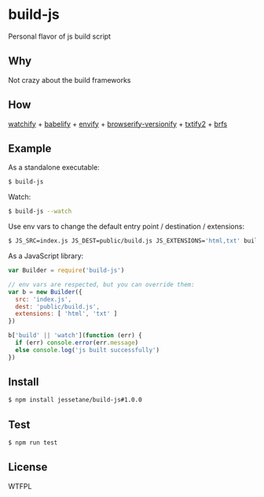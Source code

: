 # build-js
Personal flavor of js build script

## Why
Not crazy about the build frameworks

## How
[watchify](https://github.com/substack/watchify) + [babelify](https://github.com/babel/babelify) + [envify](https://github.com/hughsk/envify) + [browserify-versionify](https://github.com/webpro/versionify) + [txtify2](https://github.com/jessetane/txtify2) + [brfs](https://github.com/substack/brfs)

## Example
As a standalone executable:
```bash
$ build-js
```

Watch:
```bash
$ build-js --watch
```

Use env vars to change the default entry point / destination / extensions:
```bash
$ JS_SRC=index.js JS_DEST=public/build.js JS_EXTENSIONS='html,txt' build-js
```

As a JavaScript library:
```javascript
var Builder = require('build-js')

// env vars are respected, but you can override them:
var b = new Builder({
  src: 'index.js',
  dest: 'public/build.js',
  extensions: [ 'html', 'txt' ]
})

b['build' || 'watch'](function (err) {
  if (err) console.error(err.message)
  else console.log('js built successfully')
})
```

## Install
```bash
$ npm install jessetane/build-js#1.0.0
```

## Test
```bash
$ npm run test
```

## License
WTFPL
